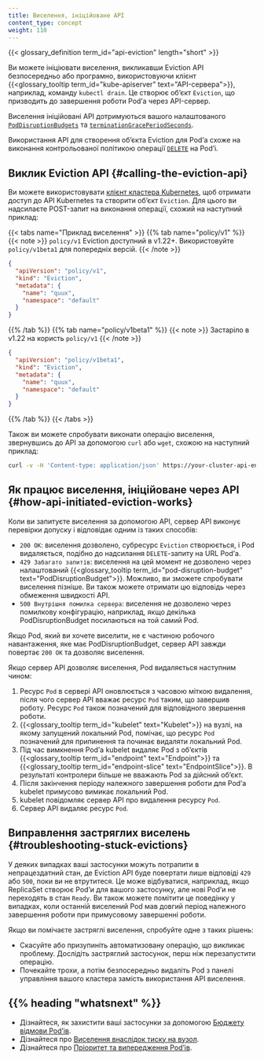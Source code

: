 ```yaml
---
title: Виселення, ініційоване API
content_type: concept
weight: 110
---
```


{{< glossary_definition term_id="api-eviction" length="short" >}} </br>

Ви можете ініціювати виселення, викликавши Eviction API безпосередньо або програмно,
використовуючи клієнт {{<glossary_tooltip term_id="kube-apiserver" text="API-сервера">}}, наприклад, команду `kubectl drain`. Це створює обʼєкт `Eviction`, що призводить до завершення роботи Podʼа через API-сервер.

Виселення ініційовані API дотримуються вашого налаштованого [`PodDisruptionBudgets`](/docs/tasks/run-application/configure-pdb/) та [`terminationGracePeriodSeconds`](/docs/concepts/workloads/pods/pod-lifecycle#pod-termination).

Використання API для створення обʼєкта Eviction для Podʼа схоже на виконання контрольованої політикою операції [`DELETE`](/docs/reference/kubernetes-api/workload-resources/pod-v1/#delete-delete-a-pod) на Podʼі.

## Виклик Eviction API {#calling-the-eviction-api}

Ви можете використовувати [клієнт кластера Kubernetes](/docs/tasks/administer-cluster/access-cluster-api/#programmatic-access-to-the-api), щоб отримати доступ до API Kubernetes та створити обʼєкт `Eviction`. Для цього ви надсилаєте POST-запит на виконання операції, схожий на наступний приклад:

{{< tabs name="Приклад виселення" >}}
{{% tab name="policy/v1" %}}
{{< note >}}
`policy/v1` Eviction доступний в v1.22+. Використовуйте `policy/v1beta1` для попередніх версій.
{{< /note >}}

```json
{
  "apiVersion": "policy/v1",
  "kind": "Eviction",
  "metadata": {
    "name": "quux",
    "namespace": "default"
  }
}
```

{{% /tab %}}
{{% tab name="policy/v1beta1" %}}
{{< note >}}
Застаріло в v1.22 на користь `policy/v1`
{{< /note >}}

```json
{
  "apiVersion": "policy/v1beta1",
  "kind": "Eviction",
  "metadata": {
    "name": "quux",
    "namespace": "default"
  }
}
```

{{% /tab %}}
{{< /tabs >}}

Також ви можете спробувати виконати операцію виселення, звернувшись до API за допомогою
`curl` або `wget`, схожою на наступний приклад:

```bash
curl -v -H 'Content-type: application/json' https://your-cluster-api-endpoint.example/api/v1/namespaces/default/pods/quux/eviction -d @eviction.json
```

## Як працює виселення, ініційоване через API {#how-api-initiated-eviction-works}

Коли ви запитуєте виселення за допомогою API, сервер API виконує перевірки допуску
і відповідає одним із таких способів:

* `200 ОК`: виселення дозволено, субресурс `Eviction` створюється, і Pod видаляється, подібно до надсилання `DELETE`-запиту на URL Podʼа.
* `429 Забагато запитів`: виселення на цей момент не дозволено через налаштований {{<glossary_tooltip term_id="pod-disruption-budget" text="PodDisruptionBudget">}}. Можливо, ви зможете спробувати виселення пізніше. Ви також можете отримати цю відповідь через обмеження швидкості API.
* `500 Внутрішня помилка сервера`: виселення не дозволено через помилкову конфігурацію, наприклад, якщо декілька PodDisruptionBudget посилаються на той самий Pod.

Якщо Pod, який ви хочете виселити, не є частиною робочого навантаження, яке має PodDisruptionBudget, сервер API завжди повертає `200 OK` та дозволяє виселення.

Якщо сервер API дозволяє виселення, Pod видаляється наступним чином:

1. Ресурс `Pod` в сервері API оновлюється з часовою міткою видалення, після чого сервер API вважає ресурс `Pod` таким, що завершив роботу. Ресурс `Pod` також позначений для відповідного звершення роботи.
2. {{<glossary_tooltip term_id="kubelet" text="Kubelet">}} на вузлі, на якому запущений локальний Pod, помічає, що ресурс `Pod` позначений для припинення та починає видаляти локальний Pod.
3. Під час вимкнення Podʼа kubelet видаляє Pod з обʼєктів {{<glossary_tooltip term_id="endpoint" text="Endpoint">}} та {{<glossary_tooltip term_id="endpoint-slice" text="EndpointSlice">}}. В результаті контролери більше не вважають Pod за дійсний обʼєкт.
4. Після закінчення періоду належного завершення роботи для Podʼа kubelet примусово вимикає локальний Pod.
5. kubelet повідомляє сервер API про видалення ресурсу `Pod`.
6. Сервер API видаляє ресурс `Pod`.

## Виправлення застряглих виселень {#troubleshooting-stuck-evictions}

У деяких випадках ваші застосунки можуть потрапити в непрацездатний стан, де Eviction API буде повертати лише відповіді `429` або `500`, поки ви не втрутитеся. Це може відбуватися, наприклад, якщо ReplicaSet створює Podʼи для вашого застосунку, але нові Podʼи не переходять в стан `Ready`. Ви також можете помітити це поведінку у випадках, коли останній виселений Pod мав довгий період належного завершення роботи при примусовому завершенні роботи.

Якщо ви помічаєте застряглі виселення, спробуйте одне з таких рішень:

* Скасуйте або призупиніть автоматизовану операцію, що викликає проблему. Дослідіть застряглий застосунок, перш ніж перезапустити операцію.
* Почекайте трохи, а потім безпосередньо видаліть Pod з панелі управління вашого кластера замість використання API виселення.

## {{% heading "whatsnext" %}}

* Дізнайтеся, як захистити ваші застосунки за допомогою [Бюджету відмови Podʼів](/docs/tasks/run-application/configure-pdb/).
* Дізнайтеся про [Виселення внаслідок тиску на вузол](/docs/concepts/scheduling-eviction/node-pressure-eviction/).
* Дізнайтеся про [Пріоритет та випередження Podʼів](/docs/concepts/scheduling-eviction/pod-priority-preemption/).
